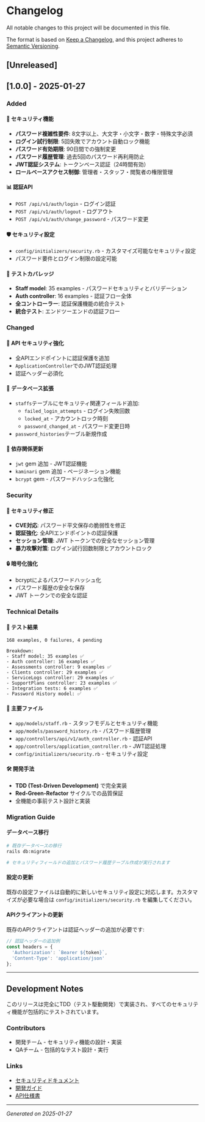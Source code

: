 # Changelog

All notable changes to this project will be documented in this file.

The format is based on [Keep a Changelog](https://keepachangelog.com/en/1.0.0/),
and this project adheres to [Semantic Versioning](https://semver.org/spec/v2.0.0.html).

## [Unreleased]

## [1.0.0] - 2025-01-27

### Added

#### 🔐 セキュリティ機能
- **パスワード複雑性要件**: 8文字以上、大文字・小文字・数字・特殊文字必須
- **ログイン試行制限**: 5回失敗でアカウント自動ロック機能
- **パスワード有効期限**: 90日間での強制変更
- **パスワード履歴管理**: 過去5回のパスワード再利用防止
- **JWT認証システム**: トークンベース認証（24時間有効）
- **ロールベースアクセス制御**: 管理者・スタッフ・閲覧者の権限管理

#### 📊 認証API
- `POST /api/v1/auth/login` - ログイン認証
- `POST /api/v1/auth/logout` - ログアウト
- `POST /api/v1/auth/change_password` - パスワード変更

#### 🛡️ セキュリティ設定
- `config/initializers/security.rb` - カスタマイズ可能なセキュリティ設定
- パスワード要件とログイン制限の設定可能

#### 🧪 テストカバレッジ
- **Staff model**: 35 examples - パスワードセキュリティとバリデーション
- **Auth controller**: 16 examples - 認証フロー全体
- **全コントローラー**: 認証保護機能の統合テスト
- **統合テスト**: エンドツーエンドの認証フロー

### Changed

#### 🔄 API セキュリティ強化
- 全APIエンドポイントに認証保護を追加
- `ApplicationController`でのJWT認証処理
- 認証ヘッダー必須化

#### 📝 データベース拡張
- `staffs`テーブルにセキュリティ関連フィールド追加:
  - `failed_login_attempts` - ログイン失敗回数
  - `locked_at` - アカウントロック時刻
  - `password_changed_at` - パスワード変更日時
- `password_histories`テーブル新規作成

#### 🔧 依存関係更新
- `jwt` gem 追加 - JWT認証機能
- `kaminari` gem 追加 - ページネーション機能
- `bcrypt` gem - パスワードハッシュ化強化

### Security

#### 🚨 セキュリティ修正
- **CVE対応**: パスワード平文保存の脆弱性を修正
- **認証強化**: 全APIエンドポイントの認証保護
- **セッション管理**: JWT トークンでの安全なセッション管理
- **暴力攻撃対策**: ログイン試行回数制限とアカウントロック

#### 🔒 暗号化強化
- bcryptによるパスワードハッシュ化
- パスワード履歴の安全な保存
- JWT トークンでの安全な認証

### Technical Details

#### 🧪 テスト結果
```
168 examples, 0 failures, 4 pending

Breakdown:
- Staff model: 35 examples ✅
- Auth controller: 16 examples ✅  
- Assessments controller: 9 examples ✅
- Clients controller: 29 examples ✅
- ServiceLogs controller: 29 examples ✅
- SupportPlans controller: 23 examples ✅
- Integration tests: 6 examples ✅
- Password History model: ✅
```

#### 📁 主要ファイル
- `app/models/staff.rb` - スタッフモデルとセキュリティ機能
- `app/models/password_history.rb` - パスワード履歴管理
- `app/controllers/api/v1/auth_controller.rb` - 認証API
- `app/controllers/application_controller.rb` - JWT認証処理
- `config/initializers/security.rb` - セキュリティ設定

#### 🛠️ 開発手法
- **TDD (Test-Driven Development)** で完全実装
- **Red-Green-Refactor** サイクルでの品質保証
- 全機能の事前テスト設計と実装

### Migration Guide

#### データベース移行
```bash
# 既存データベースの移行
rails db:migrate

# セキュリティフィールドの追加とパスワード履歴テーブル作成が実行されます
```

#### 設定の更新
既存の設定ファイルは自動的に新しいセキュリティ設定に対応します。カスタマイズが必要な場合は `config/initializers/security.rb` を編集してください。

#### APIクライアントの更新
既存のAPIクライアントは認証ヘッダーの追加が必要です:

```javascript
// 認証ヘッダーの追加例
const headers = {
  'Authorization': `Bearer ${token}`,
  'Content-Type': 'application/json'
};
```

---

## Development Notes

このリリースは完全にTDD（テスト駆動開発）で実装され、すべてのセキュリティ機能が包括的にテストされています。

### Contributors
- 開発チーム - セキュリティ機能の設計・実装
- QAチーム - 包括的なテスト設計・実行

### Links
- [セキュリティドキュメント](./SECURITY.md)
- [開発ガイド](./docs/DEVELOPMENT.md)
- [API仕様書](./docs/API.md)

---

*Generated on 2025-01-27*